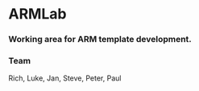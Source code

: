 # ARMLab

### Working area for ARM template development.

### Team

Rich, Luke, Jan, Steve, Peter, Paul